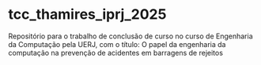 # tcc_thamires_iprj_2025
Repositório para o trabalho de conclusão de curso no curso de Engenharia da Computação pela UERJ, com o título: O papel da engenharia da computação na prevenção de acidentes em barragens de rejeitos
